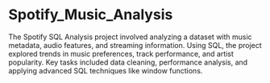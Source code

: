 # Spotify_Music_Analysis
The Spotify SQL Analysis project involved analyzing a dataset with music metadata, audio features, and streaming information. Using SQL, the project explored trends in music preferences, track performance, and artist popularity. Key tasks included data cleaning, performance analysis, and applying advanced SQL techniques like window functions.
